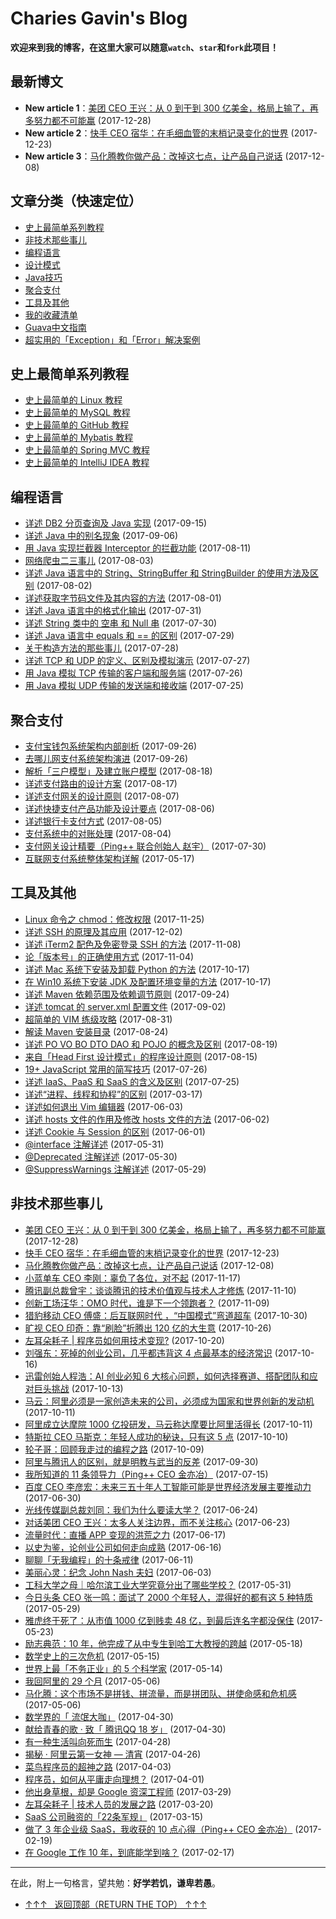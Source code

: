 # Charies Gavin's Blog

**欢迎来到我的博客，在这里大家可以随意`watch`、`star`和`fork`此项目！**

## 最新博文
 - **New article 1**：[美团 CEO 王兴：从 0 到干到 300 亿美金，格局上输了，再多努力都不可能赢](https://github.com/guobinhit/cg-blog/blob/master/articles/anecdotes/wangxing.md) (2017-12-28)
 - **New article 2**：[快手 CEO 宿华：在毛细血管的末梢记录变化的世界](https://github.com/guobinhit/cg-blog/blob/master/articles/anecdotes/suhua.md) (2017-12-23)
 - **New article 3**：[马化腾教你做产品：改掉这七点，让产品自己说话](https://github.com/guobinhit/cg-blog/blob/master/articles/anecdotes/pony-product.md) (2017-12-08)

## 文章分类（快速定位）
 - [史上最简单系列教程](#史上最简单系列教程)
 - [非技术那些事儿](#非技术那些事儿)
 - [编程语言](#编程语言)
 - [设计模式](https://github.com/guobinhit/design-pattern)
 - [Java技巧](https://github.com/guobinhit/java-skills)
 - [聚合支付](#聚合支付)
 - [工具及其他](#工具及其他)
 - [我的收藏清单](https://github.com/guobinhit/cg-reading-list)
 - [Guava中文指南](https://github.com/guobinhit/guava-guide)
 - [超实用的「Exception」和「Error」解决案例](https://github.com/guobinhit/solutioncase-throwable)
 


## 史上最简单系列教程

- [史上最简单的 Linux 教程](https://github.com/guobinhit/cg-blog/blob/master/articles/linux/LINUX_README.md)
- [史上最简单的 MySQL 教程](https://github.com/guobinhit/mysql-tutorial)
- [史上最简单的 GitHub 教程](http://blog.csdn.net/qq_35246620/article/details/66973794)
- [史上最简单的 Mybatis 教程](https://github.com/guobinhit/mybatis-tutorial)
- [史上最简单的 Spring MVC 教程](https://github.com/guobinhit/springmvc-tutorial)
- [史上最简单的 IntelliJ IDEA 教程](http://blog.csdn.net/qq_35246620/article/details/61191375)


## 编程语言

- [详述 DB2 分页查询及 Java 实现](https://github.com/guobinhit/cg-blog/blob/master/articles/program/db2-java.md) (2017-09-15)
- [详述 Java 中的别名现象](https://github.com/guobinhit/cg-blog/blob/master/articles/program/alias.md) (2017-09-06)
- [用 Java 实现拦截器 Interceptor 的拦截功能](https://github.com/guobinhit/cg-blog/blob/master/articles/program/interceptor.md) (2017-08-11)
- [网络爬虫二三事儿](https://github.com/guobinhit/cg-blog/blob/master/articles/program/net-spider.md) (2017-08-03)
- [详述 Java 语言中的 String、StringBuffer 和 StringBuilder 的使用方法及区别](https://github.com/guobinhit/cg-blog/blob/master/articles/program/string-buffer-builder.md) (2017-08-02)
- [详述获取字节码文件及其内容的方法](https://github.com/guobinhit/cg-blog/blob/master/articles/program/class-byte-file.md) (2017-08-01)
- [详述 Java 语言中的格式化输出](https://github.com/guobinhit/cg-blog/blob/master/articles/program/format-system.md) (2017-07-31)
- [详述 String 类中的 空串 和 Null 串](https://github.com/guobinhit/cg-blog/blob/master/articles/program/kong-and-null.md) (2017-07-30)
- [详述 Java 语言中 equals 和 == 的区别](https://github.com/guobinhit/cg-blog/blob/master/articles/program/equals-hd.md) (2017-07-29)
- [关于构造方法的那些事儿](https://github.com/guobinhit/cg-blog/blob/master/articles/program/structure.md) (2017-07-28)
- [详述 TCP 和 UDP 的定义、区别及模拟演示](https://github.com/guobinhit/cg-blog/blob/master/articles/program/udp-tcp.md) (2017-07-27)
- [用 Java 模拟 TCP 传输的客户端和服务端](https://github.com/guobinhit/cg-blog/blob/master/articles/program/java-to-tcp.md) (2017-07-26)
- [用 Java 模拟 UDP 传输的发送端和接收端](https://github.com/guobinhit/cg-blog/blob/master/articles/program/java-to-udp.md) (2017-07-25)

## 聚合支付


 - [支付宝钱包系统架构内部剖析](https://github.com/guobinhit/cg-blog/blob/master/articles-of-blog/netpayment/alipay.md) (2017-09-26)
 - [去哪儿网支付系统架构演进](https://github.com/guobinhit/cg-blog/blob/master/articles-of-blog/netpayment/qunar.md) (2017-09-26)
- [解析「三户模型」及建立账户模型](https://github.com/guobinhit/cg-blog/blob/master/articles/netpayment/threemodel.md) (2017-08-18)
- [详述支付路由的设计方案](https://github.com/guobinhit/cg-blog/blob/master/articles-of-blog/netpayment/payrouter.md) (2017-08-17)
- [详述支付网关的设计原则](https://github.com/guobinhit/cg-blog/blob/master/articles/netpayment/gateway.md) (2017-08-07)
- [详述快捷支付产品功能及设计要点](https://github.com/guobinhit/cg-blog/blob/master/articles-of-blog/netpayment/fastpay.md) (2017-08-06)
- [详述银行卡支付方式](https://github.com/guobinhit/cg-blog/blob/master/articles/netpayment/bankpay.md) (2017-08-05)
- [支付系统中的对账处理](https://github.com/guobinhit/cg-blog/blob/master/articles/netpayment/accounting.md) (2017-08-04)
- [支付网关设计精要（Ping++ 联合创始人 赵宇）](https://github.com/guobinhit/cg-blog/blob/master/articles/tools-and-others/pay-gateway.md) (2017-07-30)
- [互联网支付系统整体架构详解](https://github.com/guobinhit/cg-blog/blob/master/articles/others/net-pay.md) (2017-05-17)




## 工具及其他

- [Linux 命令之 chmod：修改权限](https://github.com/guobinhit/cg-blog/blob/master/articles/linux/tutorials/chmod.md) (2017-11-25)
- [详述 SSH 的原理及其应用](https://github.com/guobinhit/cg-blog/blob/master/articles/others/detail-ssh.md) (2017-12-02)
- [详述 iTerm2 配色及免密登录 SSH 的方法](https://github.com/guobinhit/cg-blog/blob/master/articles/others/iterm2.md) (2017-11-08)
- [论「版本号」的正确使用方式](https://github.com/guobinhit/cg-blog/blob/master/articles/others/version.md) (2017-11-04)
- [详述 Mac 系统下安装及卸载 Python 的方法](https://github.com/guobinhit/cg-blog/blob/master/articles/others/python.md) (2017-10-17)
- [在 Win10 系统下安装 JDK 及配置环境变量的方法](https://github.com/guobinhit/cg-blog/blob/master/articles/others/installjdk.md) (2017-10-17)
- [详述 Maven 依赖范围及依赖调节原则](https://github.com/guobinhit/cg-blog/blob/master/articles/others/maven-dependency.md) (2017-09-24)
- [详述 tomcat 的 server.xml 配置文件](https://github.com/guobinhit/cg-blog/blob/master/articles/others/tomcat.md) (2017-09-02)
- [超简单的 VIM 练级攻略](https://github.com/guobinhit/cg-blog/blob/master/articles/others/vim-better.md) (2017-08-31)
- [解读 Maven 安装目录](https://github.com/guobinhit/cg-blog/blob/master/articles/others/maven.md) (2017-08-24)
- [详述 PO VO BO DTO DAO 和 POJO 的概念及区别](https://github.com/guobinhit/cg-blog/blob/master/articles/others/xxo.md) (2017-08-19)
- [来自「Head First 设计模式」的程序设计原则](https://github.com/guobinhit/cg-blog/blob/master/articles/others/headfirst.md) (2017-08-15)
- [19+ JavaScript 常用的简写技巧](https://github.com/guobinhit/cg-blog/blob/master/articles/others/19plus-js.md) (2017-07-26)
- [详述 IaaS、PaaS 和 SaaS 的含义及区别](https://github.com/guobinhit/cg-blog/blob/master/articles/others/iaas-paas-saas.md) (2017-07-25)
- [详述“进程、线程和协程”的区别](https://github.com/guobinhit/cg-blog/blob/master/articles/others/jin-xian-xie-cheng.md) (2017-03-17)
- [详述如何退出 Vim 编辑器](https://github.com/guobinhit/cg-blog/blob/master/articles/others/vim.md) (2017-06-03)
- [详述 hosts 文件的作用及修改 hosts 文件的方法](https://github.com/guobinhit/cg-blog/blob/master/articles/others/hosts.md) (2017-06-02)
- [详述 Cookie 与 Session 的区别](https://github.com/guobinhit/cg-blog/blob/master/articles/others/cookie-and-session.md) (2017-06-01)
- [@interface 注解详述](https://github.com/guobinhit/cg-blog/blob/master/articles/others/interface-annotation.md) (2017-05-31)
- [@Deprecated 注解详述](https://github.com/guobinhit/cg-blog/blob/master/articles/others/deprecated.md) (2017-05-30)
- [@SuppressWarnings 注解详述](https://github.com/guobinhit/cg-blog/blob/master/articles/others/suppress-warnings.md) (2017-05-29)


## 非技术那些事儿

- [美团 CEO 王兴：从 0 到干到 300 亿美金，格局上输了，再多努力都不可能赢](https://github.com/guobinhit/cg-blog/blob/master/articles/anecdotes/wangxing.md) (2017-12-28)
- [快手 CEO 宿华：在毛细血管的末梢记录变化的世界](https://github.com/guobinhit/cg-blog/blob/master/articles/anecdotes/suhua.md) (2017-12-23)
- [马化腾教你做产品：改掉这七点，让产品自己说话](https://github.com/guobinhit/cg-blog/blob/master/articles/anecdotes/pony-product.md) (2017-12-08)
- [小蓝单车 CEO 李刚：辜负了各位，对不起](https://github.com/guobinhit/cg-blog/blob/master/articles/anecdotes/bluegogo.md) (2017-11-17)
- [腾讯副总裁曾宇：谈谈腾讯的技术价值观与技术人才修炼](https://github.com/guobinhit/cg-blog/blob/master/articles/others/zengyu.md) (2017-11-10)
- [创新工场汪华：OMO 时代，谁是下一个领跑者？](https://github.com/guobinhit/cg-blog/blob/master/articles/anecdotes/wanghua.md) (2017-11-09)
- [猎豹移动 CEO 傅盛：后互联网时代 ，“中国模式”弯道超车](https://github.com/guobinhit/cg-blog/blob/master/articles/anecdotes/cheetah.md) (2017-10-30)
- [旷视 CEO 印奇：靠“刷脸”折腾出 120 亿的大生意](https://github.com/guobinhit/cg-blog/blob/master/articles/anecdotes/megvii.md) (2017-10-26)
- [左耳朵耗子 | 程序员如何用技术变现?](https://github.com/guobinhit/cg-blog/blob/master/articles/anecdotes/skill-to-money.md) (2017-10-20)
- [刘强东：死掉的创业公司，几乎都违背这 4 点最基本的经济常识](https://github.com/guobinhit/cg-blog/blob/master/articles/anecdotes/liuqiangdong.md) (2017-10-16)
- [迅雷创始人程浩：AI 创业必知 6 大核心问题，如何选择赛道、搭配团队和应对巨头挑战](https://github.com/guobinhit/cg-blog/blob/master/articles/anecdotes/thunder.md) (2017-10-13)
- [马云：阿里必须是一家创造未来的公司，必须成为国家和世界创新的发动机](https://github.com/guobinhit/cg-blog/blob/master/articles/anecdotes/mayun.md) (2017-10-11)
- [阿里成立达摩院 1000 亿投研发，马云称达摩要比阿里活得长](https://github.com/guobinhit/cg-blog/blob/master/articles/anecdotes/damo.md) (2017-10-11)
- [特斯拉 CEO 马斯克：年轻人成功的秘诀，只有这 5 点](https://github.com/guobinhit/cg-blog/blob/master/articles/anecdotes/tesla.md) (2017-10-10)
- [轮子哥：回顾我走过的编程之路](https://github.com/guobinhit/cg-blog/blob/master/articles/anecdotes/wheel-bro.md) (2017-10-09)
- [阿里与腾讯人的区别，就是明教与武当的反差](https://github.com/guobinhit/cg-blog/blob/master/articles/anecdotes/ali-tencent.md) (2017-09-30)
- [我所知道的 11 条领导力（Ping++ CEO 金亦冶）](https://github.com/guobinhit/cg-blog/blob/master/articles/anecdotes/pingceo-eleven.md) (2017-07-15)
- [百度 CEO 李彦宏：未来三五十年人工智能可能是世界经济发展主要推动力](https://github.com/guobinhit/cg-blog/blob/master/articles/anecdotes/baidu-ceo-ai.md) (2017-06-30)
- [光线传媒副总裁刘同：我们为什么要读大学？](https://github.com/guobinhit/cg-blog/blob/master/articles/anecdotes/liutong.md) (2017-06-24)
- [对话美团 CEO 王兴：太多人关注边界，而不关注核心](https://github.com/guobinhit/cg-blog/blob/master/articles/anecdotes/meituan-ceo-wangxing.md) (2017-06-23)
- [流量时代：直播 APP 变现的洪荒之力](https://github.com/guobinhit/cg-blog/blob/master/articles/anecdotes/flow-age.md) (2017-06-17)
- [以史为鉴，论创业公司如何走向成熟](https://github.com/guobinhit/cg-blog/blob/master/articles/anecdotes/john-nash.md) (2017-06-16)
- [聊聊「无我编程」的十条戒律](https://github.com/guobinhit/cg-blog/blob/master/articles/anecdotes/ten-rules.md) (2017-06-11)
- [美丽心灵：纪念 John Nash 夫妇](https://github.com/guobinhit/cg-blog/blob/master/articles/anecdotes/john-nash.md) (2017-06-03)
- [工科大学之母｜哈尔滨工业大学究竟分出了哪些学校？](https://github.com/guobinhit/cg-blog/blob/master/articles/anecdotes/hit.md) (2017-05-31)
- [今日头条 CEO 张一鸣：面试了 2000 个年轻人，混得好的都有这 5 种特质](https://github.com/guobinhit/cg-blog/blob/master/articles/anecdotes/zhangyiming.md) (2017-05-29)
- [雅虎终于死了：从市值 1000 亿到贱卖 48 亿，到最后连名字都没保住](https://github.com/guobinhit/cg-blog/blob/master/articles/anecdotes/yahoo.md) (2017-05-23)
- [励志典范：10 年，他完成了从中专生到哈工大教授的跨越](https://github.com/guobinhit/cg-blog/blob/master/articles/anecdotes/gaohuijun.md) (2017-05-18)
- [数学史上的三次危机](https://github.com/guobinhit/cg-blog/blob/master/articles/anecdotes/math-three-cirsis.md) (2017-05-15)
- [世界上最「不务正业」的 5 个科学家](https://github.com/guobinhit/cg-blog/blob/master/articles/anecdotes/bwzy-five.md) (2017-05-14)
- [我回阿里的 29 个月](https://github.com/guobinhit/cg-blog/blob/master/articles/anecdotes/return-ali.md) (2017-05-06)
- [马化腾：这个市场不是拼钱、拼流量，而是拼团队、拼使命感和危机感](https://github.com/guobinhit/cg-blog/blob/master/articles/anecdotes/mahuateng.md) (2017-05-06)
- [数学界的「 流氓大咖」](https://github.com/guobinhit/cg-blog/blob/master/articles/anecdotes/math-world-lm.md) (2017-04-30)
- [献给青春的歌 · 致「 腾讯QQ 18 岁」](https://github.com/guobinhit/cg-blog/blob/master/articles/anecdotes/qq-ten.md) (2017-04-30)
- [有一种生活叫向死而生](https://github.com/guobinhit/cg-blog/blob/master/articles/anecdotes/death-to-live.md) (2017-04-28)
- [揭秘 · 阿里云第一女神 — 清宵](https://github.com/guobinhit/cg-blog/blob/master/articles/anecdotes/ali-qingxiao.md) (2017-04-26)
- [菜鸟程序员的超神之路](https://github.com/guobinhit/cg-blog/blob/master/articles/anecdotes/loser-to-god.md) (2017-04-03)
- [程序员，如何从平庸走向理想？](https://github.com/guobinhit/cg-blog/blob/master/articles/anecdotes/coder-to-better.md) (2017-04-01)
- [他出身草根，却是 Google 资深工程师](https://github.com/guobinhit/cg-blog/blob/master/articles/anecdotes/david-byttow.md) (2017-03-29)
- [左耳朵耗子 | 技术人员的发展之路](https://github.com/guobinhit/cg-blog/blob/master/articles/anecdotes/developer-load.md) (2017-03-20)
- [SaaS 公司融资的「22条军规」](https://github.com/guobinhit/cg-blog/blob/master/articles/anecdotes/saas-22.md) (2017-03-15)
- [做了 3 年企业级 SaaS，我收获的 10 点心得（Ping++ CEO 金亦冶）](https://github.com/guobinhit/cg-blog/blob/master/articles/anecdotes/pingplus-ceo-ten.md) (2017-02-19)
- [在 Google 工作 10 年，到底能学到啥？](https://github.com/guobinhit/cg-blog/blob/master/articles/anecdotes/google-ten-years.md) (2017-02-17)


------------

在此，附上一句格言，望共勉：**好学若饥，谦卑若愚**。


- [↑↑↑   返回顶部（RETURN THE TOP）  ↑↑↑](#最新博文)


